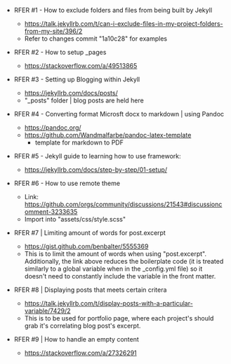 
- RFER #1 - How to exclude folders and files from being built by Jekyll
    - https://talk.jekyllrb.com/t/can-i-exclude-files-in-my-project-folders-from-my-site/396/2
    - Refer to changes commit "1a10c28" for examples

- RFER #2 - How to setup _pages
    - https://stackoverflow.com/a/49513865

- RFER #3 - Setting up Blogging within Jekyll
    - https://jekyllrb.com/docs/posts/
    - "_posts" folder | blog posts are held here

- RFER #4 - Converting format Microsft docx to markdown | using Pandoc
    - https://pandoc.org/
    - https://github.com/Wandmalfarbe/pandoc-latex-template
        - template for markdown to PDF

- RFER #5 - Jekyll guide to learning how to use framework:
    - https://jekyllrb.com/docs/step-by-step/01-setup/

- RFER #6 - How to use remote theme
    - Link: https://github.com/orgs/community/discussions/21543#discussioncomment-3233635
    - Import into "assets/css/style.scss"

- RFER #7 | Limiting amount of words for post.excerpt
    - https://gist.github.com/benbalter/5555369
    - This is to limit the amount of words when using "post.excerpt". Additionally, the link above reduces the boilerplate code (it is treated similarly to a global variable when in the _config.yml file) so it doesn't need to constantly include the variable in the front matter. 

- RFER #8 | Displaying posts that meets certain critera
    - https://talk.jekyllrb.com/t/display-posts-with-a-particular-variable/7429/2
    - This is to be used for portfolio page, where each project's should grab it's correlating blog post's excerpt.

- RFER #9 | How to handle an empty content
    - https://stackoverflow.com/a/27326291